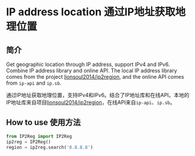 # IP address location 通过IP地址获取地理位置

## 简介

Get geographic location through IP address, support IPv4 and IPv6. Combine IP address library and online API. The local IP address library comes from the project [lionsoul2014/ip2region](https://github.com/lionsoul2014/ip2region), and the online API comes from `ip-api` and `ip.sb`.

通过IP地址获取地理位置，支持IPv4和IPv6。结合了IP地址库和在线API。本地的IP地址库来自项目[lionsoul2014/ip2region](https://github.com/lionsoul2014/ip2region)，在线API来自`ip-api`、`ip.sb`。

## How to use 使用方法

```python
from IP2Reg import IP2Reg
ip2reg = IP2Reg()
region = ip2reg.search('8.8.8.8')
```

